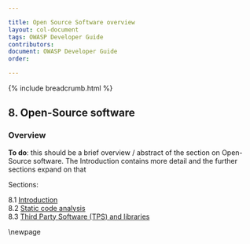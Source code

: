 ```yaml
---

title: Open Source Software overview
layout: col-document
tags: OWASP Developer Guide
contributors:
document: OWASP Developer Guide
order:

---
```


{% include breadcrumb.html %}

## 8. Open-Source software

### Overview

**To do**: this should be a brief overview / abstract of the section on Open-Source software.
The Introduction contains more detail and the further sections expand on that

Sections:

8.1 [Introduction](#introduction-to-open-source-software)  
8.2 [Static code analysis](#static-code-analysis)  
8.3 [Third Party Software (TPS) and libraries](#third-party-software-and-libraries)  

\newpage
